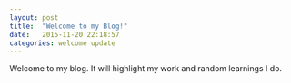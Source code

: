 ```yaml
---
layout: post
title:  "Welcome to my Blog!"
date:   2015-11-20 22:18:57
categories: welcome update
---
```


Welcome to my blog.  It will highlight my work and random learnings I do.
